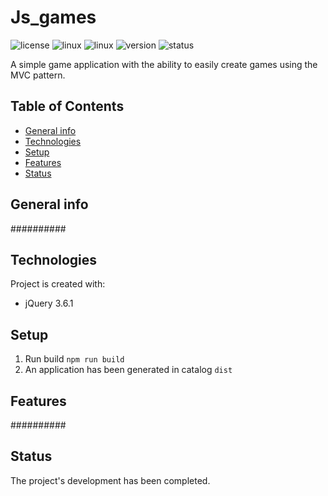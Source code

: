 # Js_games

![license](https://img.shields.io/badge/license-MIT-blue)
![linux](https://img.shields.io/badge/os-Linux-green)
![linux](https://img.shields.io/badge/language-jQuery3.6-blue)
![version](https://img.shields.io/badge/version-1.0.0-success)
![status](https://img.shields.io/badge/status-production-green)

A simple game application with the ability to easily create games using the MVC pattern.

## Table of Contents
* [General info](#general-info)
* [Technologies](#technologies)
* [Setup](#setup)
* [Features](#features)
* [Status](#status)

## General info
##########

## Technologies
Project is created with:

* jQuery 3.6.1

## Setup
1. Run build ```npm run build```
2. An application has been generated in catalog ```dist```

## Features
##########

## Status
The project's development has been completed.
